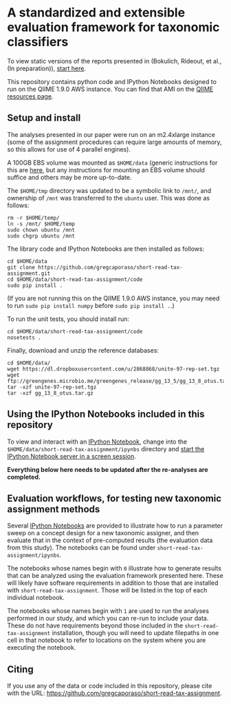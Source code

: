 A standardized and extensible evaluation framework for taxonomic classifiers
============================================================================

To view static versions of the reports presented in (Bokulich, Rideout, et al., (In preparation)), [start here](http://nbviewer.ipython.org/github/gregcaporaso/short-read-tax-assignment/blob/master/ipynb/Index.ipynb).

This repository contains python code and IPython Notebooks designed to run on the QIIME 1.9.0 AWS instance. You can find
that AMI on the [QIIME resources page](http://qiime.org/home_static/dataFiles.html).

Setup and install
-----------------

The analyses presented in our paper were run on an m2.4xlarge instance (some of the assignment procedures can require large amounts of memory, so this allows for use of 4 parallel engines). 

A 100GB EBS volume was mounted as ``$HOME/data`` (generic instructions for this are [here](http://qiime.org/tutorials/working_with_aws.html#creating-a-volume-for-persistent-storage-across-different-launches-of-an-instance-or-different-instances), but any instructions for mounting an EBS volume should suffice and others may be more up-to-date. 

The ``$HOME/tmp`` directory was updated to be a symbolic link to ``/mnt/``, and ownership of ``/mnt`` was transferred to the ``ubuntu`` user. This was done as follows:

```
rm -r $HOME/temp/
ln -s /mnt/ $HOME/temp
sudo chown ubuntu /mnt
sudo chgrp ubuntu /mnt
```

The library code and IPython Notebooks are then installed as follows:

```
cd $HOME/data
git clone https://github.com/gregcaporaso/short-read-tax-assignment.git
cd $HOME/data/short-read-tax-assignment/code
sudo pip install .
```
(If you are not running this on the QIIME 1.9.0 AWS instance, you may need to run ``sudo pip install numpy`` before ``sudo pip install .``.)

To run the unit tests, you should install run:

```
cd $HOME/data/short-read-tax-assignment/code
nosetests .
```

Finally, download and unzip the reference databases:

```
cd $HOME/data/
wget https://dl.dropboxusercontent.com/u/2868868/unite-97-rep-set.tgz
wget ftp://greengenes.microbio.me/greengenes_release/gg_13_5/gg_13_8_otus.tar.gz
tar -xzf unite-97-rep-set.tgz
tar -xzf gg_13_8_otus.tar.gz
```

Using the IPython Notebooks included in this repository
-------------------------------------------------------

To view and interact with an [IPython Notebook](http://ipython.org/notebook.html), change into the ``$HOME/data/short-read-tax-assignment/ipynbs`` directory and [start the IPython Notebook server in a screen session](http://qiime.org/tutorials/working_with_aws.html#connecting-to-your-qiime-ec2-instance-using-the-ipython-notebook).


**Everything below here needs to be updated after the re-analyses are completed.**

Evaluation workflows, for testing new taxonomic assignment methods
------------------------------------------------------------------

Several [IPython Notebooks](http://ipython.org/notebook.html) are provided to illustrate how to run a parameter sweep on a concept design for a new taxonomic assigner, and then evaluate that in the context of pre-computed results (the evaluation data from this study). The notebooks can be found under ``short-read-tax-assignment/ipynbs``.

The notebooks whose names begin with ``0`` illustrate how to generate results that can be analyzed using the evaluation framework presented here. These will likely have software requirements in addition to those  that are installed with ``short-read-tax-assignment``. Those will be listed in the top of each individual notebook.

The notebooks whose names begin with ``1`` are used to run the analyses performed in our study, and which you can re-run to include your data. These do not have requirements beyond those included in the ``short-read-tax-assignment`` installation, though you will need to update filepaths in one cell in that notebook to refer to locations on the system where you are executing the notebook.

Citing
------

If you use any of the data or code included in this repository, please cite with the URL: https://github.com/gregcaporaso/short-read-tax-assignment.
